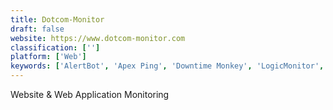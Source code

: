 ```yaml
---
title: Dotcom-Monitor
draft: false 
website: https://www.dotcom-monitor.com
classification: ['']
platform: ['Web']
keywords: ['AlertBot', 'Apex Ping', 'Downtime Monkey', 'LogicMonitor', 'MachMetrics', 'OpsGenie', 'PagerDuty', 'PingTurk', 'Pingdom', 'Pingometer', 'Port Monitor', 'Pulseway', 'RapidSpike', 'Raygun', 'Sensu', 'Site24x7', 'StatusCake', 'Sumo Logic', 'Super Monitoring', 'VictorOps', 'updown.io']
---
```

Website & Web Application Monitoring